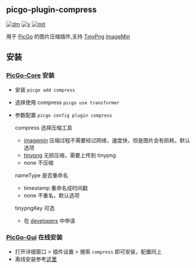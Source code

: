 ## picgo-plugin-compress

[![dm](https://img.shields.io/npm/dm/picgo-plugin-compress?color=brightgreen)](https://npmcharts.com/compare/picgo-plugin-compress?minimal=true)
[![v](https://img.shields.io/npm/v/picgo-plugin-compress?color=brightgreen)](https://www.npmjs.com/package/picgo-plugin-compress)
[![mit](https://img.shields.io/badge/license-mit-brightgreen.svg)](https://github.com/JuZiSang/picgo-plugin-compress/blob/master/LICENSE)

用于 [PicGo](https://github.com/Molunerfinn/PicGo) 的图片压缩插件,支持 [TinyPng](https://tinypng.com/) [ImageMin](https://github.com/imagemin/imagemin)

## 安装

### [PicGo-Core](https://github.com/PicGo/PicGo-Core) 安装

- 安装 `picgo add compress`

- 选择使用 compress `picgo use transformer`

- 参数配置 `picgo config plugin compress`

  compress 选择压缩工具

  - [imagemin](https://github.com/imagemin/imagemin) 压缩过程不需要经过网络，速度快，但是图片会有损耗，默认选项
  - [tinypng](https://tinypng.com/) 无损压缩，需要上传到 tinypng
  - none 不压缩

  nameType 是否重命名

  - timestamp 重命名成时间戳
  - none 不重名，默认选项

  tinypngKey 可选

  - 在 [developers](https://tinypng.com/developers) 中申请

### [PicGo-Gui](https://github.com/Molunerfinn/PicGo) 在线安装

- 打开详细窗口 > 插件设置 > 搜索 `compress` 即可安装，配置同上
- 离线安装参考[这里](https://picgo.github.io/PicGo-Core-Doc/zh/dev-guide/deploy.html#gui%E6%8F%92%E4%BB%B6)
